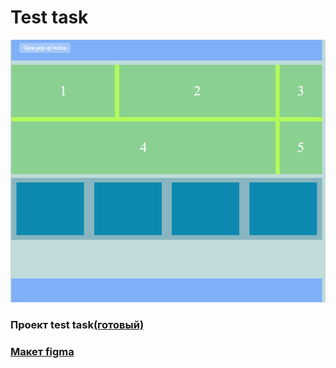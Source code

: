 # Test task

<img src="./img/test-task.png">

### **Проект test task[(готовый)](https://marinatwice82.github.io/test-task/)**

### [Макет figma](https://www.figma.com/file/vydRj2c4FH9UCRMTXVJfIU/nodasoft-task?node-id=0%3A1)